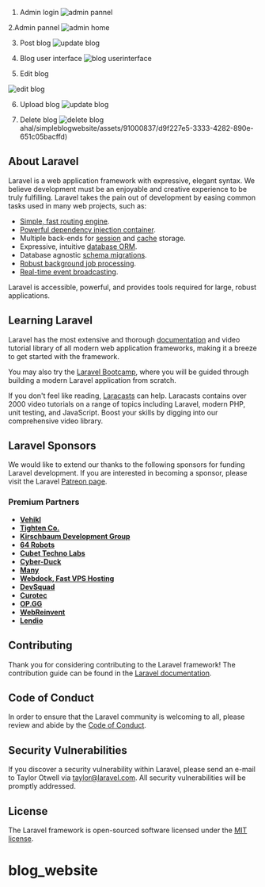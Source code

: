 1. Admin login
![admin pannel](https://github.com/Roshandahal/simpleblogwebsite/assets/91000837/ccd10bbe-708f-471f-8a4c-dcb026bfb017)

2.Admin pannel
![admin home](https://github.com/Roshandahal/simpleblogwebsite/assets/91000837/7271e057-35ce-4f3b-802c-e47dcdc80b45)

3. Post blog
![update blog](https://github.com/Roshandahal/simpleblogwebsite/assets/91000837/6d7e93bd-c8f4-4219-938e-2267ced9495d)


4. Blog user interface
![blog userinterface](https://github.com/Roshandahal/simpleblogwebsite/assets/91000837/9099a12c-f1b4-4e3b-9823-de1b759d15a9)


5. Edit blog

![edit blog](https://github.com/Roshandahal/simpleblogwebsite/assets/91000837/200befaa-0760-45b6-87fd-8853c9187d0d)

6. Upload blog
![update blog](https://github.com/Roshandahal/simpleblogwebsite/assets/91000837/27b615b1-b20c-420f-b5ad-3f04c36033e1)

7. Delete blog
![delete blog](https://github.com/Roshandahal/simpleblogwebsite/assets/91000837/2d726d48-de0e-4208-a8ce-5c5912c11a92)
ahal/simpleblogwebsite/assets/91000837/d9f227e5-3333-4282-890e-651c05bacffd)



## About Laravel

Laravel is a web application framework with expressive, elegant syntax. We believe development must be an enjoyable and creative experience to be truly fulfilling. Laravel takes the pain out of development by easing common tasks used in many web projects, such as:

- [Simple, fast routing engine](https://laravel.com/docs/routing).
- [Powerful dependency injection container](https://laravel.com/docs/container).
- Multiple back-ends for [session](https://laravel.com/docs/session) and [cache](https://laravel.com/docs/cache) storage.
- Expressive, intuitive [database ORM](https://laravel.com/docs/eloquent).
- Database agnostic [schema migrations](https://laravel.com/docs/migrations).
- [Robust background job processing](https://laravel.com/docs/queues).
- [Real-time event broadcasting](https://laravel.com/docs/broadcasting).

Laravel is accessible, powerful, and provides tools required for large, robust applications.

## Learning Laravel

Laravel has the most extensive and thorough [documentation](https://laravel.com/docs) and video tutorial library of all modern web application frameworks, making it a breeze to get started with the framework.

You may also try the [Laravel Bootcamp](https://bootcamp.laravel.com), where you will be guided through building a modern Laravel application from scratch.

If you don't feel like reading, [Laracasts](https://laracasts.com) can help. Laracasts contains over 2000 video tutorials on a range of topics including Laravel, modern PHP, unit testing, and JavaScript. Boost your skills by digging into our comprehensive video library.

## Laravel Sponsors

We would like to extend our thanks to the following sponsors for funding Laravel development. If you are interested in becoming a sponsor, please visit the Laravel [Patreon page](https://patreon.com/taylorotwell).

### Premium Partners

- **[Vehikl](https://vehikl.com/)**
- **[Tighten Co.](https://tighten.co)**
- **[Kirschbaum Development Group](https://kirschbaumdevelopment.com)**
- **[64 Robots](https://64robots.com)**
- **[Cubet Techno Labs](https://cubettech.com)**
- **[Cyber-Duck](https://cyber-duck.co.uk)**
- **[Many](https://www.many.co.uk)**
- **[Webdock, Fast VPS Hosting](https://www.webdock.io/en)**
- **[DevSquad](https://devsquad.com)**
- **[Curotec](https://www.curotec.com/services/technologies/laravel/)**
- **[OP.GG](https://op.gg)**
- **[WebReinvent](https://webreinvent.com/?utm_source=laravel&utm_medium=github&utm_campaign=patreon-sponsors)**
- **[Lendio](https://lendio.com)**

## Contributing

Thank you for considering contributing to the Laravel framework! The contribution guide can be found in the [Laravel documentation](https://laravel.com/docs/contributions).

## Code of Conduct

In order to ensure that the Laravel community is welcoming to all, please review and abide by the [Code of Conduct](https://laravel.com/docs/contributions#code-of-conduct).

## Security Vulnerabilities

If you discover a security vulnerability within Laravel, please send an e-mail to Taylor Otwell via [taylor@laravel.com](mailto:taylor@laravel.com). All security vulnerabilities will be promptly addressed.

## License

The Laravel framework is open-sourced software licensed under the [MIT license](https://opensource.org/licenses/MIT).
# blog_website
